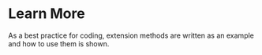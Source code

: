 # Learn More

As a best practice for coding, extension methods are written as an example and how to use them is shown.
